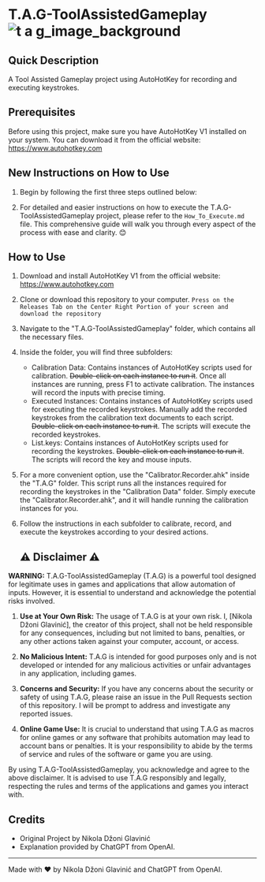 # T.A.G-ToolAssistedGameplay![t a g_image_background](https://github.com/JohnnYDeveloperAHK/T.A.G-ToolAssistedGameplay/assets/11061707/190a5f1c-c874-4a36-b834-73d5488e9ad4)
## Quick Description

 A Tool Assisted Gameplay project using AutoHotKey for recording and executing keystrokes.

 ## Prerequisites
 Before using this project, make sure you have AutoHotKey V1 installed on your system. You can download it from the official website: https://www.autohotkey.com

 
 ## New Instructions on How to Use
 1. Begin by following the first three steps outlined below:
  
 2. For detailed and easier instructions on how to execute the T.A.G-ToolAssistedGameplay project, please refer to the `How_To_Execute.md` file. This comprehensive 
    guide will walk you through every aspect of the process with ease and clarity. 😊

 ## How to Use
    
 1. Download and install AutoHotKey V1 from the official website: https://www.autohotkey.com

 2. Clone or download this repository to your computer. `Press on the Releases Tab on the Center Right Portion of your screen and download the repository`

 3. Navigate to the "T.A.G-ToolAssistedGameplay" folder, which contains all the necessary files.

 4. Inside the folder, you will find three subfolders:
     - Calibration Data: Contains instances of AutoHotKey scripts used for calibration. ~~Double-click on each instance to run it~~. Once all instances are running, press F1 to activate calibration. The instances will record the inputs with precise timing.
     - Executed Instances: Contains instances of AutoHotKey scripts used for executing the recorded keystrokes. Manually add the recorded keystrokes from the calibration text documents to each script. ~~Double-click on each instance to run it~~. The scripts will execute the recorded keystrokes.
     - List.keys: Contains instances of AutoHotKey scripts used for recording the keystrokes. ~~Double-click on each instance to run it~~. The scripts will record the key and mouse inputs.

 5. For a more convenient option, use the "Calibrator.Recorder.ahk" inside the "T.A.G" folder. This script runs all the instances required for recording the keystrokes in the "Calibration Data" folder. Simply execute the "Calibrator.Recorder.ahk", and it will handle running the calibration instances for you.

 6. Follow the instructions in each subfolder to calibrate, record, and execute the keystrokes according to your desired actions.

    ## ⚠️ Disclaimer ⚠️

**WARNING:** T.A.G-ToolAssistedGameplay (T.A.G) is a powerful tool designed for legitimate uses in games and applications that allow automation of inputs. However, it is essential to understand and acknowledge the potential risks involved.

1. **Use at Your Own Risk:** The usage of T.A.G is at your own risk. I, [Nikola Džoni Glavinić], the creator of this project, shall not be held responsible for any consequences, including but not limited to bans, penalties, or any other actions taken against your computer, account, or access.

2. **No Malicious Intent:** T.A.G is intended for good purposes only and is not developed or intended for any malicious activities or unfair advantages in any application, including games.

3. **Concerns and Security:** If you have any concerns about the security or safety of using T.A.G, please raise an issue in the Pull Requests section of this repository. I will be prompt to address and investigate any reported issues.

4. **Online Game Use:** It is crucial to understand that using T.A.G as macros for online games or any software that prohibits automation may lead to account bans or penalties. It is your responsibility to abide by the terms of service and rules of the software or game you are using.

By using T.A.G-ToolAssistedGameplay, you acknowledge and agree to the above disclaimer. It is advised to use T.A.G responsibly and legally, respecting the rules and terms of the applications and games you interact with.


 ## Credits
 - Original Project by Nikola Džoni Glavinić
 - Explanation provided by ChatGPT from OpenAI.

 ---
 Made with ❤️ by Nikola Džoni Glavinić and ChatGPT from OpenAI.
